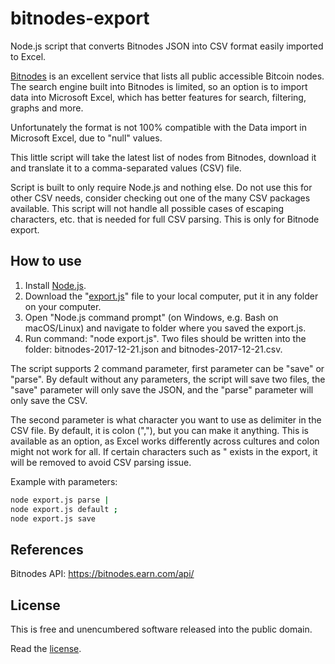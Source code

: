 # bitnodes-export
Node.js script that converts Bitnodes JSON into CSV format easily imported to Excel.

[Bitnodes](https://bitnodes.earn.com/) is an excellent service that lists all public accessible Bitcoin nodes. The search engine built into Bitnodes is limited, so an option is to import data into Microsoft Excel, which has better features for search, filtering, graphs and more.

Unfortunately the format is not 100% compatible with the Data import in Microsoft Excel, due to "null" values.

This little script will take the latest list of nodes from Bitnodes, download it and translate it to a comma-separated values (CSV) file.

Script is built to only require Node.js and nothing else. Do not use this for other CSV needs, consider checking out one of the many CSV packages available. This script will not handle all possible cases of escaping characters, etc. that is needed for full CSV parsing. This is only for Bitnode export.

## How to use

1. Install [Node.js](https://nodejs.org/).
2. Download the "[export.js](export.js)" file to your local computer, put it in any folder on your computer.
3. Open "Node.js command prompt" (on Windows, e.g. Bash on macOS/Linux) and navigate to folder where you saved the export.js.
4. Run command: "node export.js". Two files should be written into the folder: bitnodes-2017-12-21.json and bitnodes-2017-12-21.csv.

The script supports 2 command parameter, first parameter can be "save" or "parse". By default without any parameters, the script will save two files, the "save" parameter will only save the JSON, and the "parse" parameter will only save the CSV.

The second parameter is what character you want to use as delimiter in the CSV file. By default, it is colon (","), but you can make it anything. This is available as an option, as Excel works differently across cultures and colon might not work for all. If certain characters such as " exists in the export, it will be removed to avoid CSV parsing issue.

Example with parameters:

```sh
node export.js parse |
node export.js default ;
node export.js save
```

## References

Bitnodes API: https://bitnodes.earn.com/api/


## License

This is free and unencumbered software released into the public domain.

Read the [license](license).
